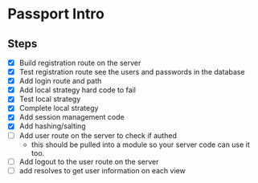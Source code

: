 # Passport Intro

## Steps 

- [X] Build registration route on the server
- [X] Test registration route see the users and passwords in the database
- [X] Add login route and path
- [X] Add local strategy hard code to fail
- [X] Test local strategy 
- [X] Complete local strategy
- [X] Add session management code
- [X] Add hashing/salting
- [ ] Add user route on the server to check if authed
	- this should be pulled into a module so your server code can use it too.
- [ ] Add logout to the user route on the server
- [ ] add resolves to get user information on each view